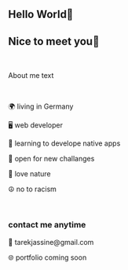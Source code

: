 <!DOCTYPE html>
<html lang="en">
<head>
    <meta charset="UTF-8">
    <meta http-equiv="X-UA-Compatible" content="IE=edge">
    <meta name="viewport" content="width=device-width, initial-scale=1.0">
</head>
<body>
    <h2>Hello World🫡</h2>
    <h2>Nice to meet you🙂</h2>
    <br>
        <p>About me text</p>
        <br>
        <p>🌍 living in Germany</p>
        <p>🖥️ web developer</p>
        <p>📱 learning to develope native apps</p>
        <p>🧠 open for new challanges</p>
        <p>🌳 love nature</p>
        <p>☮️ no to racism</p>
        <br>
    <h3>contact me anytime</h3>
        <p>📧 tarekjassine@gmail.com</p>
        <p>🌐 portfolio coming soon</p>
</body>
</html>